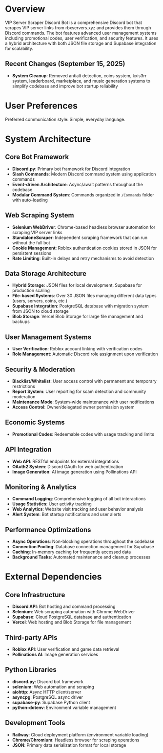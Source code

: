 # Overview

VIP Server Scraper Discord Bot is a comprehensive Discord bot that scrapes VIP server links from rbxservers.xyz and provides them through Discord commands. The bot features advanced user management systems including promotional codes, user verification, and security features. It uses a hybrid architecture with both JSON file storage and Supabase integration for scalability.

## Recent Changes (September 15, 2025)
- **System Cleanup**: Removed antialt detection, coins system, kxis3rr system, leaderboard, marketplace, and music generation systems to simplify codebase and improve bot startup reliability

# User Preferences

Preferred communication style: Simple, everyday language.

# System Architecture

## Core Bot Framework
- **Discord.py**: Primary bot framework for Discord integration
- **Slash Commands**: Modern Discord command system using application commands
- **Event-driven Architecture**: Async/await patterns throughout the codebase
- **Modular Command System**: Commands organized in `/Commands` folder with auto-loading

## Web Scraping System
- **Selenium WebDriver**: Chrome-based headless browser automation for scraping VIP server links
- **StandaloneScraper**: Independent scraping framework that can run without the full bot
- **Cookie Management**: Roblox authentication cookies stored in JSON for persistent sessions
- **Rate Limiting**: Built-in delays and retry mechanisms to avoid detection

## Data Storage Architecture
- **Hybrid Storage**: JSON files for local development, Supabase for production scaling
- **File-based Systems**: Over 30 JSON files managing different data types (users, servers, coins, etc.)
- **Supabase Integration**: PostgreSQL database with migration system from JSON to cloud storage
- **Blob Storage**: Vercel Blob Storage for large file management and backups

## User Management Systems
- **User Verification**: Roblox account linking with verification codes  
- **Role Management**: Automatic Discord role assignment upon verification

## Security & Moderation
- **Blacklist/Whitelist**: User access control with permanent and temporary restrictions
- **Report System**: User reporting for scam detection and community moderation
- **Maintenance Mode**: System-wide maintenance with user notifications
- **Access Control**: Owner/delegated owner permission system

## Economic Systems
- **Promotional Codes**: Redeemable codes with usage tracking and limits

## API Integration
- **Web API**: RESTful endpoints for external integrations
- **OAuth2 System**: Discord OAuth for web authentication
- **Image Generation**: AI image generation using Pollinations API

## Monitoring & Analytics
- **Command Logging**: Comprehensive logging of all bot interactions
- **Usage Statistics**: User activity tracking
- **Web Analytics**: Website visit tracking and user behavior analysis
- **Alert System**: Bot startup notifications and user alerts

## Performance Optimizations
- **Async Operations**: Non-blocking operations throughout the codebase
- **Connection Pooling**: Database connection management for Supabase
- **Caching**: In-memory caching for frequently accessed data
- **Background Tasks**: Automated maintenance and cleanup processes

# External Dependencies

## Core Infrastructure
- **Discord API**: Bot hosting and command processing
- **Selenium**: Web scraping automation with Chrome WebDriver
- **Supabase**: Cloud PostgreSQL database and authentication
- **Vercel**: Web hosting and Blob Storage for file management

## Third-party APIs
- **Roblox API**: User verification and game data retrieval
- **Pollinations AI**: Image generation services

## Python Libraries
- **discord.py**: Discord bot framework
- **selenium**: Web automation and scraping
- **aiohttp**: Async HTTP client/server
- **asyncpg**: PostgreSQL async driver
- **supabase-py**: Supabase Python client
- **python-dotenv**: Environment variable management

## Development Tools
- **Railway**: Cloud deployment platform (environment variable loading)
- **Chrome/Chromium**: Headless browser for scraping operations
- **JSON**: Primary data serialization format for local storage